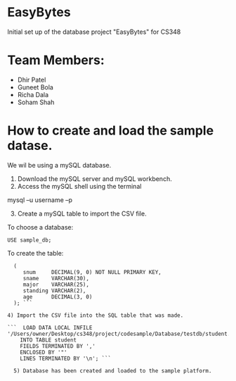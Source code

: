 # EasyBytes

Initial set up of the database project "EasyBytes" for CS348

# Team Members:
- Dhir Patel
- Guneet Bola
- Richa Dala
- Soham Shah

# How to create and load the sample datase.

We wil be using a mySQL database.

1) Download the mySQL server and mySQL workbench.
2) Access the mySQL shell using the terminal

mysql –u username –p

3) Create a mySQL table to import the CSV file.

To choose a database:

```USE sample_db;```

To create the table:

```CREATE TABLE student
  ( 
     snum     DECIMAL(9, 0) NOT NULL PRIMARY KEY, 
     sname    VARCHAR(30), 
     major    VARCHAR(25), 
     standing VARCHAR(2), 
     age      DECIMAL(3, 0) 
  ); ```

4) Import the CSV file into the SQL table that was made.

```  LOAD DATA LOCAL INFILE '/Users/owner/Desktop/cs348/project/codesample/Database/testdb/student.csv' 
	INTO TABLE student 
	FIELDS TERMINATED BY ',' 
	ENCLOSED BY '"'
	LINES TERMINATED BY '\n'; ```
  
  5) Database has been created and loaded to the sample platform.

